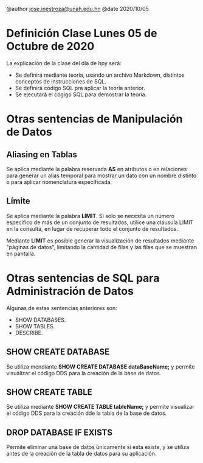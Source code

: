 @author jose.inestroza@unah.edu.hn
@date 2020/10/05

# Definición Clase Lunes 05 de Octubre de 2020

La explicación de la clase del día de hpy será:

- Se definirá mediante teoría, usando un archivo Markdown, distintos conceptos de instrucciones de SQL.
- Se definirá código SQL pra aplicar la teoría anterior.
- Se ejecutará el cógigo SQL para demostrar la teoría.

# Otras sentencias de Manipulación de Datos

## Aliasing en Tablas

Se aplica mediante la palabra reservada **AS** en atributos o en relaciones para generar un alias temporal para mostrar un dato con un nombre distinto o para aplicar nomenclatura específicada.

## Límite

Se aplica mediante la palabra **LIMIT**. Si solo se necesita un número específico de más de un conjunto de resultados, utilice una cláusula LIMIT en la consulta, en lugar de recuperar todo el conjunto de resultados.

Mediante **LIMIT** es posible generar la visualización de resultados mediante "páginas de datos", limitando la cantidad de filas y las filas que se muestran en pantalla.

# Otras sentencias de SQL para Administración de Datos

Algunas de estas sentencias anteriores son:

- SHOW DATABASES.
- SHOW TABLES.
- DESCRIBE.

## SHOW CREATE DATABASE

Se utiliza mendiante **SHOW CREATE DATABASE dataBaseName;** y permite visualizar el código DDS para la creación de la base de datos.

## SHOW CREATE TABLE

Se utiliza mediante **SHOW CREATE TABLE tableName;** y permite visualizar el código DDS para la creación dde la tabla de la base de datos.

## DROP DATABASE IF EXISTS

Permite eliminar una base de datos únicamente si esta existe, y se utiliza antes de la creación de la tabla de datos para su aplicación.
